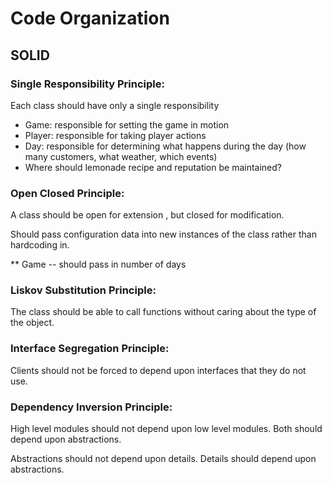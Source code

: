 # Code Organization

## SOLID

### Single Responsibility Principle:

Each class should have only a single responsibility

* Game: responsible for setting the game in motion
* Player: responsible for taking player actions
* Day: responsible for determining what happens during the day (how many customers, what weather, which events)
* Where should lemonade recipe and reputation be maintained?

### Open Closed Principle:

A class should be open for extension , but closed for modification.

Should pass configuration data into new instances of the class rather than hardcoding in.

** Game -- should pass in number of days

### Liskov Substitution Principle:

The class should be able to call functions without caring about the type of the object.

### Interface Segregation Principle:

Clients should not be forced to depend upon interfaces that they do not use.

### Dependency Inversion Principle:

High level modules should not depend upon low level modules. Both should depend upon abstractions.

Abstractions should not depend upon details. Details should depend upon abstractions.